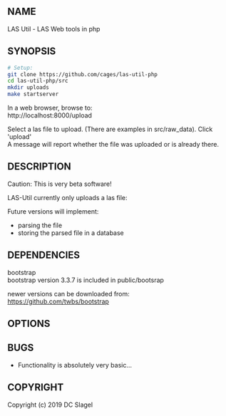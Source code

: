 NAME
----
LAS Util - LAS Web tools in php 

SYNOPSIS
--------

 ```bash
# Setup:
git clone https://github.com/cages/las-util-php
cd las-util-php/src
mkdir uploads
make startserver
```

In a web browser, browse to:    
http://localhost:8000/upload

Select a las file to upload. (There are examples in src/raw_data).
Click 'upload'    
A message will report whether the file was uploaded or is already there.
 

DESCRIPTION
-----------
Caution: This is very beta software!

LAS-Util currently only uploads a las file:

Future versions will implement:
- parsing the file
- storing the parsed file in a database

DEPENDENCIES
------------

bootstrap     
bootstrap version 3.3.7 is included in public/bootsrap    

newer versions can be downloaded from:    
https://github.com/twbs/bootstrap




OPTIONS
-------

BUGS
----

- Functionality is absolutely very basic...


COPYRIGHT
------

Copyright (c) 2019 DC Slagel

